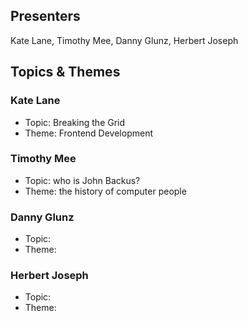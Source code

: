 ## Presenters

Kate Lane, Timothy Mee, Danny Glunz, Herbert Joseph

## Topics & Themes

### Kate Lane

* Topic: Breaking the Grid
* Theme: Frontend Development

### Timothy Mee

* Topic: who is John Backus?
* Theme: the history of computer people

### Danny Glunz

* Topic:
* Theme:

### Herbert Joseph

* Topic:
* Theme:
